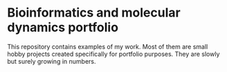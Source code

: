 # Bioinformatics and molecular dynamics portfolio

This repository contains examples of my work. Most of them are small hobby projects created specifically for portfolio purposes. They are slowly but surely growing in numbers.
